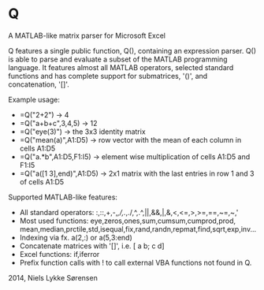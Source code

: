 Q
=

A MATLAB-like matrix parser for Microsoft Excel

Q features a single public function, Q(), containing an expression parser.
Q() is able to parse and evaluate a subset of the MATLAB programming language.
It features almost all MATLAB operators, selected standard functions
and has complete support for submatrices, '()', and concatenation, '[]'.

Example usage:
  - =Q("2+2")                -> 4
  - =Q("a+b+c",3,4,5)        -> 12
  - =Q("eye(3)")             -> the 3x3 identity matrix
  - =Q("mean(a)",A1:D5)      -> row vector with the mean of each column in cells A1:D5
  - =Q("a.*b",A1:D5,F1:I5)   -> element wise multiplication of cells A1:D5 and F1:I5
  - =Q("a([1 3],end)",A1:D5) -> 2x1 matrix with the last entries in row 1 and 3 of cells A1:D5

Supported MATLAB-like features:
  - All standard operators: :,::,+,-,*,/,.*,./,^,.^,||,&&,|,&,<,<=,>,>=,==,~=,~,'
  - Most used functions: eye,zeros,ones,sum,cumsum,cumprod,prod,
    mean,median,prctile,std,isequal,fix,rand,randn,repmat,find,sqrt,exp,inv...
  - Indexing via fx. a(2,:) or a(5,3:end)
  - Concatenate matrices with '[]', i.e. [ a b; c d]
  - Excel functions: if,iferror
  - Prefix function calls with ! to call external VBA functions not found in Q.

2014, Niels Lykke Sørensen
